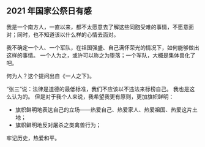 2021 年国家公祭日有感
---

我是一个南方人，一直以来，都不太愿意去了解这些同胞受难的事情，不愿意面对；同时，也不知道该以什么样的心情去面对。

我不确定一个人、一个军队，在祖国强盛、自己满怀荣光的情况下，如何能够做出这样的事情。
一个人为之，或许可以称之为堕落；一个军队，大概是集体兽化了吧。

何为人？这个提问出自《一人之下》。

“张三”说：法律是道德的最低标准，我们不应该以不违法来标榜自己。
我也是这么认为的。
但是对于我个人来说，我希望我更有原则，更加旗帜鲜明：

* 旗帜鲜明地表达自己的立场——热爱自己、热爱家人、热爱祖国、热爱这片土地；
* 旗帜鲜明地反对屠杀之类禽兽行为；

牢记历史，热爱和平。
